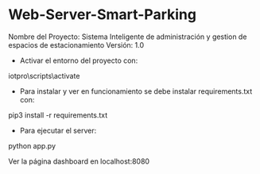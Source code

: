# Web-Server-Smart-Parking

Nombre del Proyecto: Sistema Inteligente de administración y gestion de espacios de estacionamiento
Versión: 1.0


- Activar el entorno del proyecto con: 

iotpro\scripts\activate

- Para instalar y ver en funcionamiento se debe instalar requirements.txt con:
  
pip3 install -r requirements.txt

- Para ejecutar el server:

python app.py

Ver la página dashboard en localhost:8080




